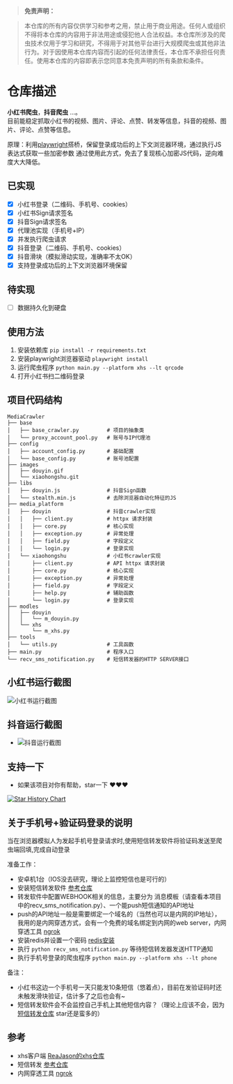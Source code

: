 > **免责声明：**

>本仓库的所有内容仅供学习和参考之用，禁止用于商业用途。任何人或组织不得将本仓库的内容用于非法用途或侵犯他人合法权益。本仓库所涉及的爬虫技术仅用于学习和研究，不得用于对其他平台进行大规模爬虫或其他非法行为。对于因使用本仓库内容而引起的任何法律责任，本仓库不承担任何责任。使用本仓库的内容即表示您同意本免责声明的所有条款和条件。

# 仓库描述

**小红书爬虫**，**抖音爬虫** ...。  
目前能稳定抓取小红书的视频、图片、评论、点赞、转发等信息，抖音的视频、图片、评论、点赞等信息。

原理：利用[playwright](https://playwright.dev/)搭桥，保留登录成功后的上下文浏览器环境，通过执行JS表达式获取一些加密参数
通过使用此方式，免去了复现核心加密JS代码，逆向难度大大降低。


## 已实现

- [x] 小红书登录（二维码、手机号、cookies）
- [x] 小红书Sign请求签名
- [x] 抖音Sign请求签名
- [x] 代理池实现（手机号+IP）
- [x] 并发执行爬虫请求
- [x] 抖音登录（二维码、手机号、cookies）
- [x] 抖音滑块（模拟滑动实现，准确率不太OK）
- [x] 支持登录成功后的上下文浏览器环境保留

## 待实现

- [ ] 数据持久化到硬盘

## 使用方法

1. 安装依赖库
   `pip install -r requirements.txt`
2. 安装playwright浏览器驱动
   `playwright install`
3. 运行爬虫程序
   `python main.py --platform xhs --lt qrcode`
4. 打开小红书扫二维码登录

## 项目代码结构

```
MediaCrawler
├── base 
│   ├── base_crawler.py         # 项目的抽象类
│   └── proxy_account_pool.py   # 账号与IP代理池
├── config 
│   ├── account_config.py       # 基础配置
│   └── base_config.py          # 账号池配置
├── images 
│   ├── douyin.gif
│   └── xiaohongshu.git
├── libs 
│   ├── douyin.js               # 抖音Sign函数
│   └── stealth.min.js          # 去除浏览器自动化特征的JS
├── media_platform
│   ├── douyin                  # 抖音crawler实现
│   │   ├── client.py           # httpx 请求封装
│   │   ├── core.py             # 核心实现
│   │   ├── exception.py        # 异常处理
│   │   ├── field.py            # 字段定义
│   │   └── login.py            # 登录实现  
│   └── xiaohongshu             # 小红书crawler实现
│       ├── client.py           # API httpx 请求封装
│       ├── core.py             # 核心实现
│       ├── exception.py        # 异常处理
│       ├── field.py            # 字段定义
│       ├── help.py             # 辅助函数
│       └── login.py            # 登录实现
├── modles 
│   ├── douyin
│   │   └── m_douyin.py
│   └── xhs
│       └── m_xhs.py
├── tools
│   └── utils.py                # 工具函数
├── main.py                     # 程序入口
└── recv_sms_notification.py    # 短信转发器的HTTP SERVER接口
```

## 小红书运行截图

![小红书运行截图](https://s2.loli.net/2023/06/09/PVBe3X5vf4yncrd.gif)

## 抖音运行截图

- ![抖音运行截图](https://s2.loli.net/2023/06/25/GXfkeLhpTyNiAqH.gif)


## 支持一下

- 如果该项目对你有帮助，star一下 ❤️❤️❤️

[![Star History Chart](https://api.star-history.com/svg?repos=NanmiCoder/MediaCrawler&type=Date)](https://star-history.com/#NanmiCoder/MediaCrawler&Date)


## 关于手机号+验证码登录的说明

当在浏览器模拟人为发起手机号登录请求时,使用短信转发软件将验证码发送至爬虫端回填,完成自动登录

准备工作：

- 安卓机1台（IOS没去研究，理论上监控短信也是可行的）
- 安装短信转发软件 [参考仓库](https://github.com/pppscn/SmsForwarder)
- 转发软件中配置WEBHOOK相关的信息，主要分为 消息模板（请查看本项目中的recv_sms_notification.py）、一个能push短信通知的API地址
- push的API地址一般是需要绑定一个域名的（当然也可以是内网的IP地址），我用的是内网穿透方式，会有一个免费的域名绑定到内网的web
  server，内网穿透工具 [ngrok](https://ngrok.com/docs/)
- 安装redis并设置一个密码 [redis安装](https://www.cnblogs.com/hunanzp/p/12304622.html)
- 执行 `python recv_sms_notification.py` 等待短信转发器发送HTTP通知
- 执行手机号登录的爬虫程序 `python main.py --platform xhs --lt phone`

备注：

- 小红书这边一个手机号一天只能发10条短信（悠着点），目前在发验证码时还未触发滑块验证，估计多了之后也会有~
- 短信转发软件会不会监控自己手机上其他短信内容？（理论上应该不会，因为[短信转发仓库](https://github.com/pppscn/SmsForwarder)
star还是蛮多的）


## 参考

- xhs客户端 [ReaJason的xhs仓库](https://github.com/ReaJason/xhs)
- 短信转发 [参考仓库](https://github.com/pppscn/SmsForwarder)
- 内网穿透工具 [ngrok](https://ngrok.com/docs/)

